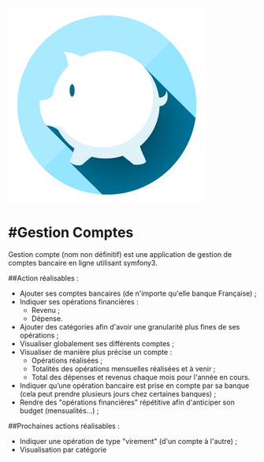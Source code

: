 ![logo](https://github.com/PetitGrigri/GestionComptes/blob/master/web/img/logo.png)

#Gestion Comptes
========================
Gestion compte (nom non définitif) est une application de gestion de comptes bancaire en ligne utilisant symfony3.

##Action réalisables :
* Ajouter ses comptes bancaires (de n'importe qu'elle banque Française) ;
* Indiquer ses opérations financières :
  * Revenu ;
  * Dépense.
* Ajouter des catégories afin d'avoir une granularité plus fines de ses opérations ;
* Visualiser globalement ses différents comptes ;
* Visualiser de manière plus précise un compte :
  * Opérations réalisées ;
  * Totalités des opérations mensuelles réalisées et à venir ;
  * Total des dépenses et revenus chaque mois pour l'année en cours.
* Indiquer qu’une opération bancaire est prise en compte par sa banque  (cela peut prendre plusieurs jours chez certaines banques) ;
* Rendre des "opérations financières" répétitive afin d'anticiper son budget (mensualités...) ;

##Prochaines actions réalisables :
* Indiquer une opération de type "virement" (d'un compte à l'autre) ;
* Visualisation par catégorie



